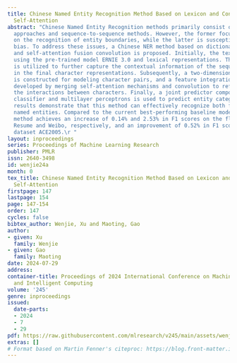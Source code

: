 ```yaml
---
title: Chinese Named Entity Recognition Method Based on Lexicon and Convolution-Integrated
  Self-Attention
abstract: "Chinese Named Entity Recognition methods primarily consist of span-based
  approaches and sequence-to-sequence methods. However, the former focuses solely
  on the recognition of entity boundaries, while the latter is susceptible to exposure
  bias. To address these issues, a Chinese NER method based on dictionary enhancement
  and self-attention fusion convolution is proposed. Initially, the text is encoded
  using the pre-trained model ERNIE 3.0 and lexical representations. Then, Bi-LSTM
  is utilized to further capture the contextual information of the sequence, resulting
  in the final character representations. Subsequently, a two-dimensional (2D) grid
  is constructed for modeling character pairs, and a feature integration layer is
  developed by merging self-attention mechanisms and convolution to refine and capture
  the interactions between characters. Finally, a joint predictor composed of a dual-affine
  classifier and multilayer perceptrons is used to predict entity categories. Experimental
  results demonstrate that this method can effectively recognize both flat and nested
  named entities. Compared to the current best-performing baseline models, the proposed
  method achieves an increase of 0.14% and 2.53% in F1 scores on the flat datasets
  Resume and Weibo, respectively, and an improvement of 0.52% in F1 score on the nested
  dataset ACE2005.\r "
layout: inproceedings
series: Proceedings of Machine Learning Research
publisher: PMLR
issn: 2640-3498
id: wenjie24a
month: 0
tex_title: Chinese Named Entity Recognition Method Based on Lexicon and Convolution-Integrated
  Self-Attention
firstpage: 147
lastpage: 154
page: 147-154
order: 147
cycles: false
bibtex_author: Wenjie, Xu and Maoting, Gao
author:
- given: Xu
  family: Wenjie
- given: Gao
  family: Maoting
date: 2024-07-29
address:
container-title: Proceedings of 2024 International Conference on Machine Learning
  and Intelligent Computing
volume: '245'
genre: inproceedings
issued:
  date-parts:
  - 2024
  - 7
  - 29
pdf: https://raw.githubusercontent.com/mlresearch/v245/main/assets/wenjie24a/wenjie24a.pdf
extras: []
# Format based on Martin Fenner's citeproc: https://blog.front-matter.io/posts/citeproc-yaml-for-bibliographies/
---
```

